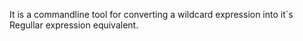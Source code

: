 It is a commandline tool for converting a wildcard expression into it`s Regullar expression equivalent.

